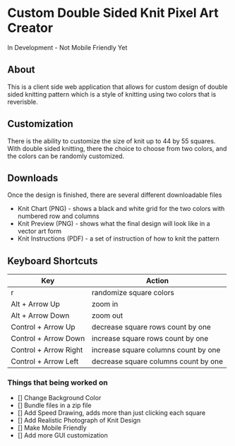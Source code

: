 # Custom Double Sided Knit Pixel Art Creator

In Development - Not Mobile Friendly Yet

## About

This is a client side web application that allows for custom design of double sided knitting pattern which is a style of knitting using two colors that is reverisble.

## Customization

There is the ability to customize the size of knit up to 44 by 55 squares.
With double sided knitting, there the choice to choose from two colors, and the colors can be randomly customized.

## Downloads

Once the design is finished, there are several different downloadable files

- Knit Chart (PNG) - shows a black and white grid for the two colors with numbered row and columns
- Knit Preview (PNG) - shows what the final design will look like in a vector art form
- Knit Instructions (PDF) - a set of instruction of how to knit the pattern

## Keyboard Shortcuts

| Key                   | Action                               |
| --------------------- | ------------------------------------ |
| r                     | randomize square colors              |
| Alt + Arrow Up        | zoom in                              |
| Alt + Arrow Down      | zoom out                             |
| Control + Arrow Up    | decrease square rows count by one    |
| Control + Arrow Down  | increase square rows count by one    |
| Control + Arrow Right | increase square columns count by one |
| Control + Arrow Left  | decrease square columns count by one |

### Things that being worked on

- [] Change Background Color
- [] Bundle files in a zip file
- [] Add Speed Drawing, adds more than just clicking each square
- [] Add Realistic Photograph of Knit Design
- [] Make Mobile Friendly
- [] Add more GUI customization

